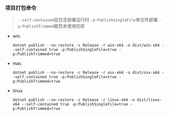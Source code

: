 ### 项目打包命令

> `--self-contained`自包含部署运行时 `-p:PublishSingleFile`单文件部署  `-p:PublishTrimmed`裁剪未使用的库

- win

  ```
  dotnet publish --no-restore -c Release -r win-x64 -o dist/win-x64 --self-contained true -p:PublishSingleFile=true -p:PublishTrimmed=true 
  ```

- mac

  ```
  dotnet publish --no-restore -c Release -r osx-x64 -o dist/osx-x64 --self-contained true -p:PublishSingleFile=true -p:PublishTrimmed=true
  ```

- linux

  ```
  dotnet publish --no-restore -c Release -r linux-x64 -o dist/linux-x64 --self-contained true -p:PublishSingleFile=true -p:PublishTrimmed=true
  ```

### 